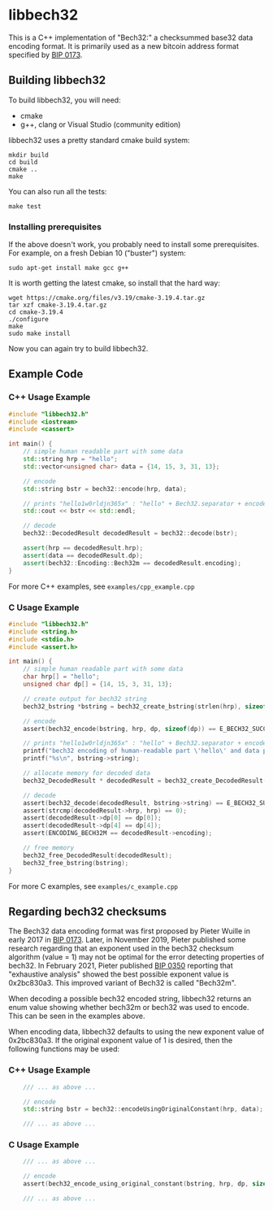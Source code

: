 # libbech32

This is a C++ implementation of "Bech32:" a checksummed base32 data
encoding format. It is primarily used as a new bitcoin address format
specified by [BIP 0173](https://github.com/bitcoin/bips/blob/master/bip-0173.mediawiki). 

## Building libbech32

To build libbech32, you will need:

* cmake
* g++, clang or Visual Studio (community edition)

libbech32 uses a pretty standard cmake build system:

```
mkdir build
cd build
cmake ..
make
```

You can also run all the tests:

```
make test
```

### Installing prerequisites

If the above doesn't work, you probably need to install some
prerequisites. For example, on a fresh Debian 10 ("buster") system:

```
sudo apt-get install make gcc g++
```

It is worth getting the latest cmake, so install that the hard way:

```
wget https://cmake.org/files/v3.19/cmake-3.19.4.tar.gz
tar xzf cmake-3.19.4.tar.gz
cd cmake-3.19.4
./configure
make 
sudo make install
```

Now you can again try to build libbech32.

## Example Code

### C++ Usage Example

```cpp
#include "libbech32.h"
#include <iostream>
#include <cassert>

int main() {
    // simple human readable part with some data
    std::string hrp = "hello";
    std::vector<unsigned char> data = {14, 15, 3, 31, 13};

    // encode
    std::string bstr = bech32::encode(hrp, data);

    // prints "hello1w0rldjn365x" : "hello" + Bech32.separator + encoded data + 6 char checksum
    std::cout << bstr << std::endl;

    // decode
    bech32::DecodedResult decodedResult = bech32::decode(bstr);

    assert(hrp == decodedResult.hrp);
    assert(data == decodedResult.dp);
    assert(bech32::Encoding::Bech32m == decodedResult.encoding);
}
```

For more C++ examples, see `examples/cpp_example.cpp`

### C Usage Example

```C
#include "libbech32.h"
#include <string.h>
#include <stdio.h>
#include <assert.h>

int main() {
    // simple human readable part with some data
    char hrp[] = "hello";
    unsigned char dp[] = {14, 15, 3, 31, 13};

    // create output for bech32 string
    bech32_bstring *bstring = bech32_create_bstring(strlen(hrp), sizeof(dp));

    // encode
    assert(bech32_encode(bstring, hrp, dp, sizeof(dp)) == E_BECH32_SUCCESS);

    // prints "hello1w0rldjn365x" : "hello" + Bech32.separator + encoded data + 6 char checksum
    printf("bech32 encoding of human-readable part \'hello\' and data part \'[14, 15, 3, 31, 13]\' is:\n");
    printf("%s\n", bstring->string);

    // allocate memory for decoded data
    bech32_DecodedResult * decodedResult = bech32_create_DecodedResult(bstring->string);

    // decode
    assert(bech32_decode(decodedResult, bstring->string) == E_BECH32_SUCCESS);
    assert(strcmp(decodedResult->hrp, hrp) == 0);
    assert(decodedResult->dp[0] == dp[0]);
    assert(decodedResult->dp[4] == dp[4]);
    assert(ENCODING_BECH32M == decodedResult->encoding);

    // free memory
    bech32_free_DecodedResult(decodedResult);
    bech32_free_bstring(bstring);
}
```

For more C examples, see `examples/c_example.cpp`


## Regarding bech32 checksums

The Bech32 data encoding format was first proposed by Pieter Wuille in early 2017 in
[BIP 0173](https://github.com/bitcoin/bips/blob/master/bip-0173.mediawiki). Later, in November 2019, Pieter published
some research regarding that an exponent used in the bech32 checksum algorithm (value = 1) may not be
optimal for the error detecting properties of bech32. In February 2021, Pieter published
[BIP 0350](https://github.com/bitcoin/bips/blob/master/bip-0350.mediawiki) reporting that "exhaustive analysis" showed the best possible exponent value is
0x2bc830a3. This improved variant of Bech32 is called "Bech32m".

When decoding a possible bech32 encoded string, libbech32 returns an enum value showing whether bech32m or bech32
was used to encode. This can be seen in the examples above.

When encoding data, libbech32 defaults to using the new exponent value of 0x2bc830a3. If the original exponent value
of 1 is desired, then the following functions may be used:

### C++ Usage Example

```cpp
    /// ... as above ...

    // encode
    std::string bstr = bech32::encodeUsingOriginalConstant(hrp, data);

    /// ... as above ...
```

### C Usage Example

```C
    /// ... as above ...

    // encode
    assert(bech32_encode_using_original_constant(bstring, hrp, dp, sizeof(dp)) == E_BECH32_SUCCESS);

    /// ... as above ...
```
